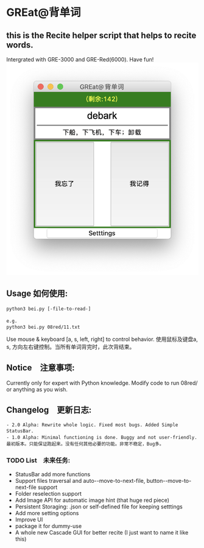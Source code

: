 # GREat@背单词
## this is the Recite helper script that helps to recite words.

Intergrated with GRE-3000 and GRE-Red(6000). Have fun!
![screenshot](img/screen.png)
## Usage    如何使用:
```
python3 bei.py [-file-to-read-]

e.g.
python3 bei.py 08red/11.txt
```
Use mouse & keyboard [a, s, left, right] to control behavior.
使用鼠标及键盘a, s, 方向左右键控制。当所有单词背完时，此次背结束。

## Notice　注意事项:
Currently only for expert with Python knowledge. Modify code to run 08red/ or anything as you wish.


## Changelog　更新日志:

    - 2.0 Alpha: Rewrite whole logic. Fixed most bugs. Added Simple StatusBar.
    - 1.0 Alpha: Minimal functioning is done. Buggy and not user-friendly.　最初版本。只能保证跑起来。没有任何其他必要的功能。非常不稳定，Bug多。


### TODO List　未来任务:
- StatusBar add more functions
- Support files traversal and auto--move-to-next-file, button--move-to-next-file support
- Folder reselection support 
- Add Image API for automatic image hint (that huge red piece)
- Persistent Storaging: .json or self-defined file for keeping setttings 
- Add more setting options 
- Improve UI
- package it for dummy-use
- A whole new Cascade GUI for better recite (I just want to name it like this)
